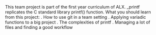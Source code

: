 This team project is part of the first year curriculum of ALX. _printf replicates the C standard library printf() function.
What you should learn from this project:
. How to use git in a team setting
. Applying variadic functions to a big project
. The complexities of printf
. Managing a lot of files and finding a good workflow
